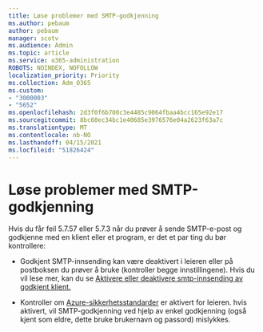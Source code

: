 ```yaml
---
title: Løse problemer med SMTP-godkjenning
ms.author: pebaum
author: pebaum
manager: scotv
ms.audience: Admin
ms.topic: article
ms.service: o365-administration
ROBOTS: NOINDEX, NOFOLLOW
localization_priority: Priority
ms.collection: Adm_O365
ms.custom:
- "3000003"
- "5652"
ms.openlocfilehash: 2d3f0f6b700c3e4485c9064fbaa4bcc165e92e17
ms.sourcegitcommit: 8bc60ec34bc1e40685e3976576e04a2623f63a7c
ms.translationtype: MT
ms.contentlocale: nb-NO
ms.lasthandoff: 04/15/2021
ms.locfileid: "51826424"
---
```

# <a name="solving-smtp-authentication-issues"></a>Løse problemer med SMTP-godkjenning

Hvis du får feil 5.7.57 eller 5.7.3 når du prøver å sende SMTP-e-post og godkjenne med en klient eller et program, er det et par ting du bør kontrollere:

- Godkjent SMTP-innsending kan være deaktivert i leieren eller på postboksen du prøver å bruke (kontroller begge innstillingene). Hvis du vil lese mer, kan du se [Aktivere eller deaktivere smtp-innsending av godkjent klient.](https://docs.microsoft.com/exchange/clients-and-mobile-in-exchange-online/authenticated-client-smtp-submission)

- Kontroller om [Azure-sikkerhetsstandarder](https://docs.microsoft.com/azure/active-directory/fundamentals/concept-fundamentals-security-defaults) er aktivert for leieren. hvis aktivert, vil SMTP-godkjenning ved hjelp av enkel godkjenning (også kjent som eldre, dette bruke brukernavn og passord) mislykkes.

